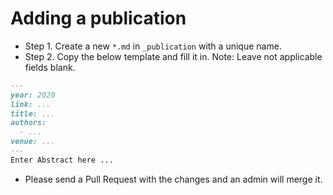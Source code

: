 # Adding a publication

- Step 1. Create a new `*.md` in `_publication` with a unique name.
- Step 2. Copy the below template and fill it in. Note: Leave not applicable fields blank.

```md
---
year: 2020
link: ...
title: ...
authors:
  - ...
venue: ...
---
Enter Abstract here ...

```

- Please send a Pull Request with the changes and an admin will merge it.